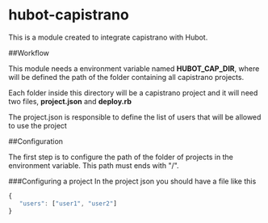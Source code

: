 hubot-capistrano
================

This is a module created to integrate capistrano with Hubot.

##Workflow

This module needs a environment variable named **HUBOT_CAP_DIR**, where will be defined the path of the folder containing all capistrano projects.

Each folder inside this directory will be a capistrano project and it will need two files, **project.json** and **deploy.rb**

The project.json is responsible to define the list of users that will be allowed to  use the project

##Configuration

The first step is to configure the path of the folder of projects in the environment variable. This path must ends with "/".

###Configuring a project
In the project json you should have a file like this

 ```javascript
{
    "users": ["user1", "user2"]
}
 ```
